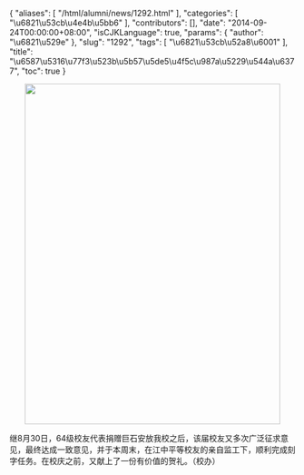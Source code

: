 {
    "aliases": [
        "/html/alumni/news/1292.html"
    ],
    "categories": [
        "\u6821\u53cb\u4e4b\u5bb6"
    ],
    "contributors": [],
    "date": "2014-09-24T00:00:00+08:00",
    "isCJKLanguage": true,
    "params": {
        "author": "\u6821\u529e"
    },
    "slug": "1292",
    "tags": [
        "\u6821\u53cb\u52a8\u6001"
    ],
    "title": "\u6587\u5316\u77f3\u523b\u5b57\u5de5\u4f5c\u987a\u5229\u544a\u6377",
    "toc": true
}


<img
    src="https://cdn.tfls.online/mirror/full/207563bc152c922de787b6d6bfc4beccf515fe07.jpg"
    style="display:block;margin-left:auto;margin-right:auto;"
    decoding="async"
    fetchpriority="auto"
    loading="lazy"
    height="600"
    width="450"
/>




  





继8月30日，64级校友代表捐赠巨石安放我校之后，该届校友又多次广泛征求意见，最终达成一致意见，并于本周末，在江中平等校友的亲自监工下，顺利完成刻字任务。在校庆之前，又献上了一份有价值的贺礼。（校办）




  



